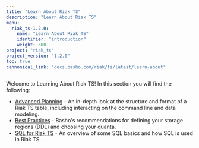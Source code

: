 ```yaml
---
title: "Learn About Riak TS"
description: "Learn About Riak TS"
menu:
  riak_ts-1.2.0:
    name: "Learn About Riak TS"
    identifier: "introduction"
    weight: 300
project: "riak_ts"
project_version: "1.2.0"
toc: true
cannonical_link: "docs.basho.com/riak/ts/latest/learn-about"
---
```


[advancedplanning]: http://docs.basho.com/riakts/1.2.0/learn-about/advancedplanning
[bestpractices]: http://docs.basho.com/riakts/1.2.0/learn-about/bestpractices
[sqlriakts]: http://docs.basho.com/riakts/1.2.0/learn-about/sqlriakts


Welcome to Learning About Riak TS! In this section you will find the following:

* [Advanced Planning][advancedplanning] - An in-depth look at the structure and format of a Riak TS table, including interacting on the command line and data modeling.
* [Best Practices][bestpractices] - Basho's recommendations for defining your storage regions (DDL) and choosing your quanta.
* [SQL for Riak TS][sqlriakts] - An overview of some SQL basics and how SQL is used in Riak TS.

